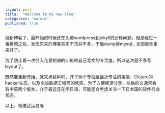 ```yaml
---
layout: post
title:  "Welcome to my new blog"
categories: "murmur"
published: true
---
```


换新博客了，最开始的时候还在头疼wordpress到jekyll的迁移问题，但是经过一番折腾之后，发现原来的博客其实干货并不多，干脆dump掉mysql，全部推倒重来好了。

为了防止再一次引入花里胡哨的UI影响自己写文的专注度，所以这次就不多写layout了。

既然要重新开始，就来点猛料吧，开了两个专栏给最近专注的事情，Clojure的hacker生态，以及全端数据工程师的修炼，为了方便阅读分享，以后的文通常会有中英两个版本，介于最近还在学日语，可能还会考虑关注一下日本国的软件行业状态。

以上，祝僕武运昌隆
